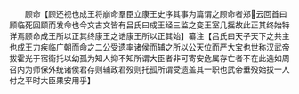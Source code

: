 <!-- { "loadSidebar": true } -->
　　顾命【顾还视也成王将崩命羣臣立康王史序其事为篇谓之顾命者郑云回首曰顾临死回顾而发命也今文古文皆有吕氏曰成王经三监之变王室几摇故此正其终始特详焉顾命成王所以正其终康王之诰康王所以正其始】纂注【吕氏曰天子天下之共主也成王力疾临广朝而命之二公受遗率诸侯而辅之所以公天位而严大宝也世称汉武帝拔霍光于宿衞托以幼孤为知人抑不知所谓大臣者非可寄安危属存亡者不在此选如周召内为师保外统诸侯君存则辅政君殁则托孤所谓受遗盖其一职也武帝垂殁始拔一人付之平时大臣果安用乎】
